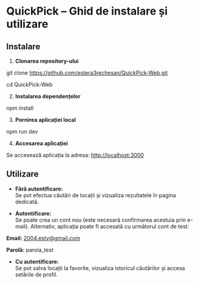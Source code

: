 # QuickPick – Ghid de instalare și utilizare

## Instalare

1. **Clonarea repository-ului**

git clone https://github.com/estera3rechesan/QuickPick-Web.git

cd QuickPick-Web

2. **Instalarea dependențelor**

npm install


3. **Pornirea aplicației local**

npm run dev


4. **Accesarea aplicației**

Se accesează aplicația la adresa: [http://localhost:3000](http://localhost:3000)

## Utilizare

- **Fără autentificare:**  
Se pot efectua căutări de locații și vizualiza rezultatele în pagina dedicată.

- **Autentificare:**  
Se poate crea un cont nou (este necesară confirmarea acestuia prin e-mail).
Alternativ, aplicația poate fi accesată cu următorul cont de test:

**Email:** 2004.esty@gmail.com

**Parolă:** parola_test

- **Cu autentificare:**  
Se pot salva locații la favorite, vizualiza istoricul căutărilor și accesa setările de profil.
